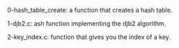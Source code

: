 0-hash_table_create: a function that creates a hash table.

1-djb2.c: ash function implementing the djb2 algorithm.

2-key_index.c: function that gives you the index of a key.

